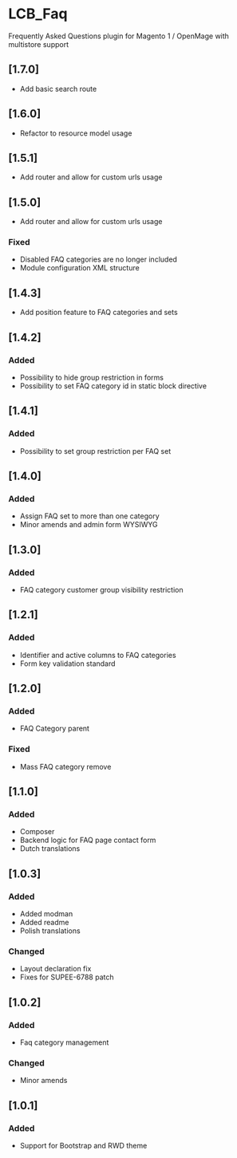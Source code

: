 # LCB_Faq

Frequently Asked Questions plugin for Magento 1 / OpenMage with multistore support

## [1.7.0]

- Add basic search route

## [1.6.0]

- Refactor to resource model usage

## [1.5.1]

- Add router and allow for custom urls usage

## [1.5.0]

- Add router and allow for custom urls usage

### Fixed

- Disabled FAQ categories are no longer included
- Module configuration XML structure

## [1.4.3]

- Add position feature to FAQ categories and sets

## [1.4.2]

### Added

- Possibility to hide group restriction in forms
- Possibility to set FAQ category id in static block directive

## [1.4.1]

### Added

- Possibility to set group restriction per FAQ set

## [1.4.0]

### Added

- Assign FAQ set to more than one category
- Minor amends and admin form WYSIWYG

## [1.3.0]

### Added

- FAQ category customer group visibility restriction

## [1.2.1]

### Added 

- Identifier and active columns to FAQ categories
- Form key validation standard

## [1.2.0]

### Added

- FAQ Category parent

### Fixed

- Mass FAQ category remove

## [1.1.0]

### Added

- Composer
- Backend logic for FAQ page contact form
- Dutch translations

## [1.0.3]

### Added

- Added modman
- Added readme
- Polish translations

### Changed

- Layout declaration fix
- Fixes for SUPEE-6788 patch

## [1.0.2]

### Added

- Faq category management

### Changed

- Minor amends

## [1.0.1]

### Added

- Support for Bootstrap and RWD theme